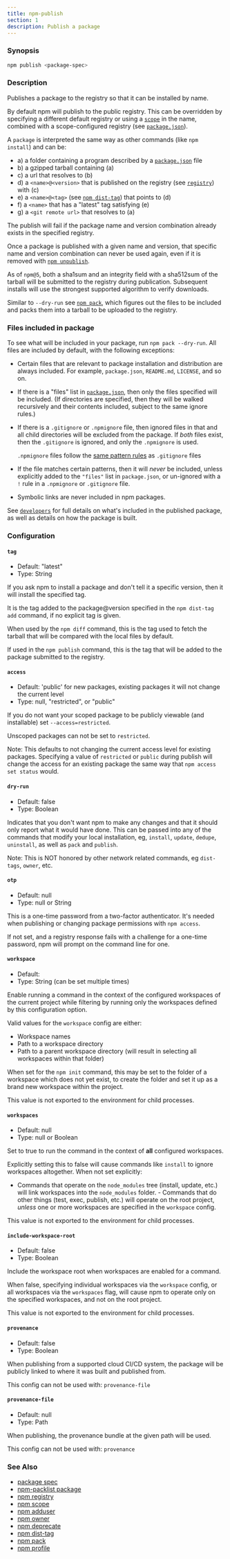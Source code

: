 ```yaml
---
title: npm-publish
section: 1
description: Publish a package
---
```


### Synopsis

```bash
npm publish <package-spec>
```

### Description

Publishes a package to the registry so that it can be installed by name.

By default npm will publish to the public registry. This can be
overridden by specifying a different default registry or using a
[`scope`](/using-npm/scope) in the name, combined with a
scope-configured registry (see
[`package.json`](/configuring-npm/package-json)).


A `package` is interpreted the same way as other commands (like
`npm install`) and can be:

* a) a folder containing a program described by a
  [`package.json`](/configuring-npm/package-json) file
* b) a gzipped tarball containing (a)
* c) a url that resolves to (b)
* d) a `<name>@<version>` that is published on the registry (see
  [`registry`](/using-npm/registry)) with (c)
* e) a `<name>@<tag>` (see [`npm dist-tag`](/commands/npm-dist-tag)) that
  points to (d)
* f) a `<name>` that has a "latest" tag satisfying (e)
* g) a `<git remote url>` that resolves to (a)

The publish will fail if the package name and version combination already
exists in the specified registry.

Once a package is published with a given name and version, that specific
name and version combination can never be used again, even if it is removed
with [`npm unpublish`](/commands/npm-unpublish).

As of `npm@5`, both a sha1sum and an integrity field with a sha512sum of the
tarball will be submitted to the registry during publication. Subsequent
installs will use the strongest supported algorithm to verify downloads.

Similar to `--dry-run` see [`npm pack`](/commands/npm-pack), which figures
out the files to be included and packs them into a tarball to be uploaded
to the registry.

### Files included in package

To see what will be included in your package, run `npm pack --dry-run`.  All
files are included by default, with the following exceptions:

- Certain files that are relevant to package installation and distribution
  are always included.  For example, `package.json`, `README.md`,
  `LICENSE`, and so on.

- If there is a "files" list in
  [`package.json`](/configuring-npm/package-json), then only the files
  specified will be included.  (If directories are specified, then they
  will be walked recursively and their contents included, subject to the
  same ignore rules.)

- If there is a `.gitignore` or `.npmignore` file, then ignored files in
  that and all child directories will be excluded from the package.  If
  _both_ files exist, then the `.gitignore` is ignored, and only the
  `.npmignore` is used.

  `.npmignore` files follow the [same pattern
  rules](https://git-scm.com/book/en/v2/Git-Basics-Recording-Changes-to-the-Repository#_ignoring)
  as `.gitignore` files

- If the file matches certain patterns, then it will _never_ be included,
  unless explicitly added to the `"files"` list in `package.json`, or
  un-ignored with a `!` rule in a `.npmignore` or `.gitignore` file.

- Symbolic links are never included in npm packages.


See [`developers`](/using-npm/developers) for full details on what's
included in the published package, as well as details on how the package is
built.

### Configuration

#### `tag`

* Default: "latest"
* Type: String

If you ask npm to install a package and don't tell it a specific version,
then it will install the specified tag.

It is the tag added to the package@version specified in the `npm dist-tag
add` command, if no explicit tag is given.

When used by the `npm diff` command, this is the tag used to fetch the
tarball that will be compared with the local files by default.

If used in the `npm publish` command, this is the tag that will be added to
the package submitted to the registry.



#### `access`

* Default: 'public' for new packages, existing packages it will not change the
  current level
* Type: null, "restricted", or "public"

If you do not want your scoped package to be publicly viewable (and
installable) set `--access=restricted`.

Unscoped packages can not be set to `restricted`.

Note: This defaults to not changing the current access level for existing
packages. Specifying a value of `restricted` or `public` during publish will
change the access for an existing package the same way that `npm access set
status` would.



#### `dry-run`

* Default: false
* Type: Boolean

Indicates that you don't want npm to make any changes and that it should
only report what it would have done. This can be passed into any of the
commands that modify your local installation, eg, `install`, `update`,
`dedupe`, `uninstall`, as well as `pack` and `publish`.

Note: This is NOT honored by other network related commands, eg `dist-tags`,
`owner`, etc.



#### `otp`

* Default: null
* Type: null or String

This is a one-time password from a two-factor authenticator. It's needed
when publishing or changing package permissions with `npm access`.

If not set, and a registry response fails with a challenge for a one-time
password, npm will prompt on the command line for one.



#### `workspace`

* Default:
* Type: String (can be set multiple times)

Enable running a command in the context of the configured workspaces of the
current project while filtering by running only the workspaces defined by
this configuration option.

Valid values for the `workspace` config are either:

* Workspace names
* Path to a workspace directory
* Path to a parent workspace directory (will result in selecting all
  workspaces within that folder)

When set for the `npm init` command, this may be set to the folder of a
workspace which does not yet exist, to create the folder and set it up as a
brand new workspace within the project.

This value is not exported to the environment for child processes.

#### `workspaces`

* Default: null
* Type: null or Boolean

Set to true to run the command in the context of **all** configured
workspaces.

Explicitly setting this to false will cause commands like `install` to
ignore workspaces altogether. When not set explicitly:

- Commands that operate on the `node_modules` tree (install, update, etc.)
will link workspaces into the `node_modules` folder. - Commands that do
other things (test, exec, publish, etc.) will operate on the root project,
_unless_ one or more workspaces are specified in the `workspace` config.

This value is not exported to the environment for child processes.

#### `include-workspace-root`

* Default: false
* Type: Boolean

Include the workspace root when workspaces are enabled for a command.

When false, specifying individual workspaces via the `workspace` config, or
all workspaces via the `workspaces` flag, will cause npm to operate only on
the specified workspaces, and not on the root project.

This value is not exported to the environment for child processes.

#### `provenance`

* Default: false
* Type: Boolean

When publishing from a supported cloud CI/CD system, the package will be
publicly linked to where it was built and published from.

This config can not be used with: `provenance-file`

#### `provenance-file`

* Default: null
* Type: Path

When publishing, the provenance bundle at the given path will be used.

This config can not be used with: `provenance`

### See Also

* [package spec](/using-npm/package-spec)
* [npm-packlist package](http://npm.im/npm-packlist)
* [npm registry](/using-npm/registry)
* [npm scope](/using-npm/scope)
* [npm adduser](/commands/npm-adduser)
* [npm owner](/commands/npm-owner)
* [npm deprecate](/commands/npm-deprecate)
* [npm dist-tag](/commands/npm-dist-tag)
* [npm pack](/commands/npm-pack)
* [npm profile](/commands/npm-profile)
